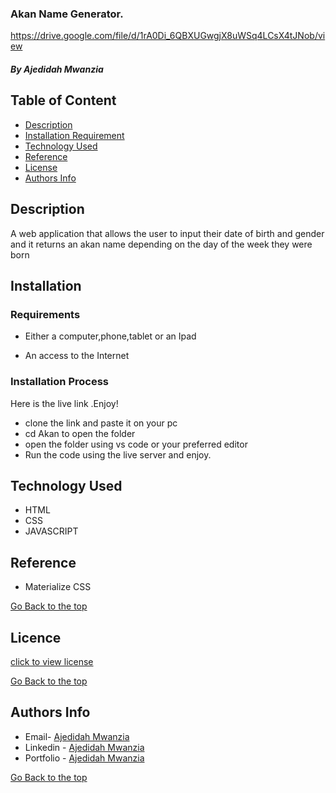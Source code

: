 ### Akan Name Generator.
https://drive.google.com/file/d/1rA0Di_6QBXUGwgjX8uWSq4LCsX4tJNob/view
<!-- <img src="https://github.com/AjedidahMwanzia/Akan/blob/master/images/pic.png"> -->


##### By Ajedidah Mwanzia 
## Table of Content

+ [Description](#description)
+ [Installation Requirement](#Installation)
+ [Technology Used](#technology-used)
+ [Reference](#reference)
+ [License](#license)
+ [Authors Info](#author-Info)

## Description
<p>A web application that allows the user to input their date of birth and gender and it returns an akan name depending on the day of the week they were born</p> 


## Installation

### Requirements

* Either a computer,phone,tablet or an Ipad

* An access to the Internet

### Installation Process
Here is the live link .Enjoy!
* clone the link and paste it on your pc
* cd Akan to open the folder
* open the folder using vs code or your preferred editor 
* Run the code using the live server and enjoy.

## Technology Used
* HTML 
* CSS 
* JAVASCRIPT

## Reference
* Materialize CSS

[Go Back to the top](#Akan)

## Licence

[click to view license](LICENSE)

[Go Back to the top](#Akan)

## Authors Info


-   Email- [Ajedidah Mwanzia](mailto:ajedidah.mwanzia@student.moringaschool.com)
-   Linkedin - [Ajedidah Mwanzia](https://www.linkedin.com/in/ajedidah-mwanzia-493bb9117/)
-   Portfolio - [Ajedidah Mwanzia](https://ajedidahmwanzia.github.io/portfolio/)



[Go Back to the top](#Akan)
